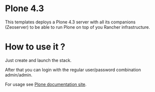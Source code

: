 # Plone 4.3


This templates deploys a Plone 4.3 server with all its companions (Zeoserver) to be able to run Plone on top of you Rancher infrastructure.

# How to use it ?

Just create and launch the stack.

After that you can login with the regular user/password combination admin/admin.

For usage see [Plone documentation site](http://docs.plone.org/4/en/). 